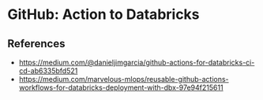 # GitHub: Action to Databricks

## References

* https://medium.com/@danieljimgarcia/github-actions-for-databricks-ci-cd-ab6335bfd521
* https://medium.com/marvelous-mlops/reusable-github-actions-workflows-for-databricks-deployment-with-dbx-97e94f215611
